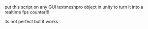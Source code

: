 put this script on any GUI textmeshpro object in unity to turn it into a realtime fps counter!!!

its not perfect but it works
